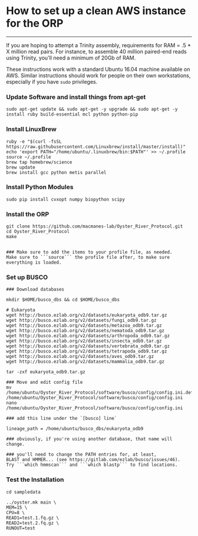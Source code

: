 # How to set up a clean AWS instance for the ORP
---

If you are hoping to attempt a Trinity assembly, requirements for RAM = .5 * X million read pairs. For instance, to assemble 40 million paired-end reads using Trinity, you'll need a minimum of 20Gb of RAM.

These instructions work with a standard Ubuntu 16.04 machine available on AWS. Similar instructions should work for people on their own workstations, especially if you have `sudo` privileges.


### Update Software and install things from apt-get

```
sudo apt-get update && sudo apt-get -y upgrade && sudo apt-get -y install ruby build-essential mcl python python-pip
```


### Install LinuxBrew


```
ruby -e "$(curl -fsSL https://raw.githubusercontent.com/Linuxbrew/install/master/install)"
echo 'export PATH="/home/ubuntu/.linuxbrew/bin:$PATH"' >> ~/.profile
source ~/.profile
brew tap homebrew/science
brew update
brew install gcc python metis parallel
```

### Install Python Modules

```
sudo pip install cvxopt numpy biopython scipy
```

### Install the ORP

```
git clone https://github.com/macmanes-lab/Oyster_River_Protocol.git
cd Oyster_River_Protocol
make


### Make sure to add the items to your profile file, as needed.
Make sure to ```source``` the profile file after, to make sure everything is loaded.  
```

### Set up BUSCO

```
### Download databases

mkdir $HOME/busco_dbs && cd $HOME/busco_dbs

# Eukaryota
wget http://busco.ezlab.org/v2/datasets/eukaryota_odb9.tar.gz
wget http://busco.ezlab.org/v2/datasets/fungi_odb9.tar.gz
wget http://busco.ezlab.org/v2/datasets/metazoa_odb9.tar.gz
wget http://busco.ezlab.org/v2/datasets/nematoda_odb9.tar.gz
wget http://busco.ezlab.org/v2/datasets/arthropoda_odb9.tar.gz
wget http://busco.ezlab.org/v2/datasets/insecta_odb9.tar.gz
wget http://busco.ezlab.org/v2/datasets/vertebrata_odb9.tar.gz
wget http://busco.ezlab.org/v2/datasets/tetrapoda_odb9.tar.gz
wget http://busco.ezlab.org/v2/datasets/aves_odb9.tar.gz
wget http://busco.ezlab.org/v2/datasets/mammalia_odb9.tar.gz

tar -zxf eukaryota_odb9.tar.gz

### Move and edit config file
mv /home/ubuntu/Oyster_River_Protocol/software/busco/config/config.ini.default /home/ubuntu/Oyster_River_Protocol/software/busco/config/config.ini
nano /home/ubuntu/Oyster_River_Protocol/software/busco/config/config.ini

### add this line under the `[busco] line`

lineage_path = /home/ubuntu/busco_dbs/eukaryota_odb9

### obviously, if you're using another database, that name will change.

### you'll need to change the PATH entries for, at least,
BLAST and HMMER... (see https://gitlab.com/ezlab/busco/issues/46).
Try ```which hmmscan``` and ```which blastp``` to find locations.
```

### Test the Installation

```
cd sampledata

../oyster.mk main \
MEM=15 \
CPU=8 \
READ1=test.1.fq.gz \
READ2=test.2.fq.gz \
RUNOUT=test
```
